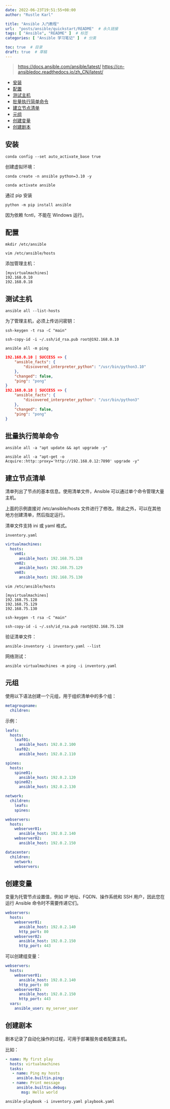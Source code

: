 ```yaml
---
date: 2022-06-23T19:51:55+08:00
author: "Rustle Karl"

title: "Ansible 入门教程"
url:  "posts/ansible/quickstart/README"  # 永久链接
tags: [ "Ansible", "README" ]  # 标签
categories: [ "Ansible 学习笔记" ]  # 分类

toc: true  # 目录
draft: true  # 草稿
---
```


> https://docs.ansible.com/ansible/latest/
> https://cn-ansibledoc.readthedocs.io/zh_CN/latest/

- [安装](#安装)
- [配置](#配置)
- [测试主机](#测试主机)
- [批量执行简单命令](#批量执行简单命令)
- [建立节点清单](#建立节点清单)
- [元组](#元组)
- [创建变量](#创建变量)
- [创建剧本](#创建剧本)

## 安装

```shell
conda config --set auto_activate_base true
```

创建虚拟环境：

```shell
conda create -n ansible python=3.10 -y
```

```shell
conda activate ansible
```

通过 pip 安装

```shell
python -m pip install ansible
```

因为依赖 fcntl，不能在 Windows 运行。

## 配置

```shell
mkdir /etc/ansible
```

```shell
vim /etc/ansible/hosts
```

添加管理主机：

```shell
[myvirtualmachines]
192.168.0.10
192.168.0.18
```

## 测试主机

```shell
ansible all --list-hosts
```

为了管理主机，必须上传访问密钥：

```shell
ssh-keygen -t rsa -C "main"
```

```shell
ssh-copy-id -i ~/.ssh/id_rsa.pub root@192.168.0.10
```

```shell
ansible all -m ping
```

```json
192.168.0.10 | SUCCESS => {
    "ansible_facts": {
        "discovered_interpreter_python": "/usr/bin/python3.10"
    },
    "changed": false,
    "ping": "pong"
}
192.168.0.18 | SUCCESS => {
    "ansible_facts": {
        "discovered_interpreter_python": "/usr/bin/python3"
    },
    "changed": false,
    "ping": "pong"
}
```

## 批量执行简单命令

```shell
ansible all -a "apt update && apt upgrade -y"

ansible all -a "apt-get -o Acquire::http::proxy='http://192.168.0.12:7890' upgrade -y"
```

## 建立节点清单

清单列出了节点的基本信息。使用清单文件，Ansible 可以通过单个命令管理大量主机。

上面的示例直接对 /etc/ansible/hosts 文件进行了修改。除此之外，可以在其他地方创建清单，然后指定运行。

清单文件支持 ini 或 yaml 格式。

`inventory.yaml`

```yaml
virtualmachines:
  hosts:
    vm01:
      ansible_host: 192.168.75.128
    vm02:
      ansible_host: 192.168.75.129
    vm03:
      ansible_host: 192.168.75.130
```

```shell
vim /etc/ansible/hosts
```

```shell
[myvirtualmachines]
192.168.75.128
192.168.75.129
192.168.75.130
```

```shell
ssh-keygen -t rsa -C "main"
```

```shell
ssh-copy-id -i ~/.ssh/id_rsa.pub root@192.168.75.128
```

验证清单文件：

```shell
ansible-inventory -i inventory.yaml --list
```

网络测试：

```shell
ansible virtualmachines -m ping -i inventory.yaml
```

## 元组

使用以下语法创建一个元组，用于组织清单中的多个组：

```yaml
metagroupname:
  children:
```

示例：

```yaml
leafs:
  hosts:
    leaf01:
      ansible_host: 192.0.2.100
    leaf02:
      ansible_host: 192.0.2.110

spines:
  hosts:
    spine01:
      ansible_host: 192.0.2.120
    spine02:
      ansible_host: 192.0.2.130

network:
  children:
    leafs:
    spines:

webservers:
  hosts:
    webserver01:
      ansible_host: 192.0.2.140
    webserver02:
      ansible_host: 192.0.2.150

datacenter:
  children:
    network:
    webservers:
```

## 创建变量

变量为托管节点设置值，例如 IP 地址、FQDN、操作系统和 SSH 用户，因此您在运行 Ansible 命令时不需要传递它们。

```yaml
webservers:
  hosts:
    webserver01:
      ansible_host: 192.0.2.140
      http_port: 80
    webserver02:
      ansible_host: 192.0.2.150
      http_port: 443
```

可以创建组变量：

```yaml
webservers:
  hosts:
    webserver01:
      ansible_host: 192.0.2.140
      http_port: 80
    webserver02:
      ansible_host: 192.0.2.150
      http_port: 443
  vars:
    ansible_user: my_server_user
```

## 创建剧本

剧本记录了自动化操作的过程，可用于部署服务或者配置主机。

比如：

```yml
- name: My first play
  hosts: virtualmachines
  tasks:
   - name: Ping my hosts
     ansible.builtin.ping:
   - name: Print message
     ansible.builtin.debug:
       msg: Hello world
```

```shell
ansible-playbook -i inventory.yaml playbook.yaml
```

```shell

```

```shell

```

```shell

```

```shell

```

```shell

```
